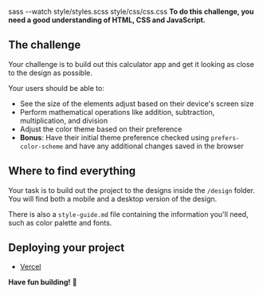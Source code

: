 sass --watch style/styles.scss style/css/css.css
**To do this challenge, you need a good understanding of HTML, CSS and JavaScript.**

## The challenge

Your challenge is to build out this calculator app and get it looking as close to the design as possible.

Your users should be able to:

-   See the size of the elements adjust based on their device's screen size
-   Perform mathematical operations like addition, subtraction, multiplication, and division
-   Adjust the color theme based on their preference
-   **Bonus**: Have their initial theme preference checked using `prefers-color-scheme` and have any additional changes saved in the browser

## Where to find everything

Your task is to build out the project to the designs inside the `/design` folder. You will find both a mobile and a desktop version of the design.

There is also a `style-guide.md` file containing the information you'll need, such as color palette and fonts.

## Deploying your project

-   [Vercel](https://vercel.com/)

**Have fun building!** 🚀
